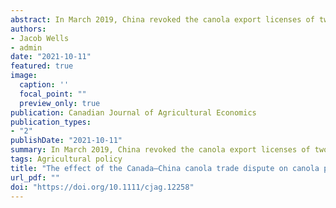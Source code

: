 ```yaml
---
abstract: In March 2019, China revoked the canola export licenses of two major Canadian exporters. We estimate the impact of these restrictions on Canadian canola prices. Using a vector error correction model to generate counterfactual prices, we estimate that between March 2019 and February 2020 canola prices were 3.6% lower than would have been expected in the absence of the import restrictions. We discuss the implications of our finding for both the ongoing negotiations between Canada and China and producer support in Canada
authors:
- Jacob Wells
- admin
date: "2021-10-11"
featured: true
image:
  caption: ''
  focal_point: ""
  preview_only: true
publication: Canadian Journal of Agricultural Economics
publication_types:
- "2"
publishDate: "2021-10-11"
summary: In March 2019, China revoked the canola export licenses of two major Canadian exporters. We estimate the impact of these restrictions on Canadian canola prices.
tags: Agricultural policy
title: "The effect of the Canada–China canola trade dispute on canola prices"
url_pdf: ""
doi: "https://doi.org/10.1111/cjag.12258"
---
```


